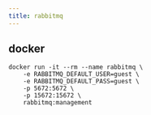 ```yaml
---
title: rabbitmq
---
```


## docker
```shell script
docker run -it --rm --name rabbitmq \
    -e RABBITMQ_DEFAULT_USER=guest \
    -e RABBITMQ_DEFAULT_PASS=guest \
    -p 5672:5672 \
    -p 15672:15672 \
    rabbitmq:management
```

